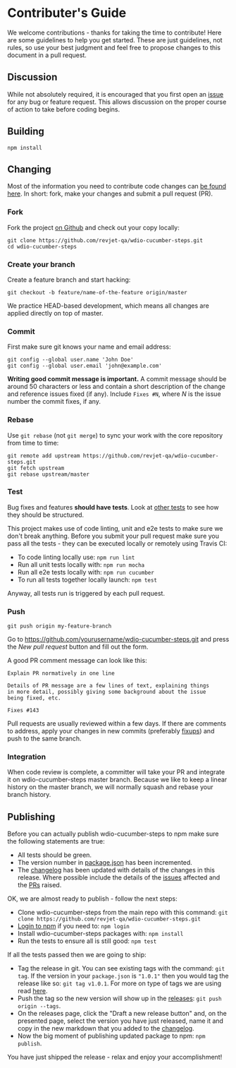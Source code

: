 # Contributer's Guide

We welcome contributions - thanks for taking the time to contribute! Here are
some guidelines to help you get started. These are just guidelines, not rules,
so use your best judgment and feel free to propose changes to this document in
a pull request.

## Discussion

While not absolutely required, it is encouraged that you first open an
[issue](https://github.com/revjet-qa/wdio-cucumber-steps/issues)
for any bug or feature request. This allows discussion on the proper course of
action to take before coding begins.

## Building

```shell
npm install
```

## Changing

Most of the information you need to contribute code changes can [be found here](https://guides.github.com/activities/contributing-to-open-source/).
In short: fork, make your changes and submit a pull request (PR).

### Fork

Fork the project [on Github](https://github.com/revjet-qa/wdio-cucumber-steps)
and check out your copy locally:

```shell
git clone https://github.com/revjet-qa/wdio-cucumber-steps.git
cd wdio-cucumber-steps
```

### Create your branch

Create a feature branch and start hacking:

```shell
git checkout -b feature/name-of-the-feature origin/master
```

We practice HEAD-based development, which means all changes are applied
directly on top of master.

### Commit

First make sure git knows your name and email address:

```shell
git config --global user.name 'John Doe'
git config --global user.email 'john@example.com'
```

**Writing good commit message is important.** A commit message should be around
50 characters or less and contain a short description of the change and
reference issues fixed (if any). Include `Fixes #N`, where _N_ is the issue
number the commit fixes, if any.

### Rebase

Use `git rebase` (not `git merge`) to sync your work with the core repository
from time to time:

```shell
git remote add upstream https://github.com/revjet-qa/wdio-cucumber-steps.git
git fetch upstream
git rebase upstream/master
```

### Test

Bug fixes and features **should have tests**. Look at [other tests](https://github.com/revjet-qa/wdio-cucumber-steps/tree/master/test) to see how
they should be structured.

This project makes use of code linting, unit and e2e tests to make sure we don't break
anything. Before you submit your pull request make sure you pass all the tests -
they can be executed locally or remotely using Travis CI:

- To code linting locally use: `npm run lint`
- Run all unit tests locally with: `npm run mocha`
- Run all e2e tests locally with: `npm run cucumber`
- To run all tests together locally launch: `npm test`

Anyway, all tests run is triggered by each pull request.

### Push

```shell
git push origin my-feature-branch
```

Go to https://github.com/yourusername/wdio-cucumber-steps.git and press the
_New pull request_ button and fill out the form.

A good PR comment message can look like this:

```text
Explain PR normatively in one line

Details of PR message are a few lines of text, explaining things
in more detail, possibly giving some background about the issue
being fixed, etc.

Fixes #143
```

Pull requests are usually reviewed within a few days. If there are comments to
address, apply your changes in new commits (preferably
[fixups](http://git-scm.com/docs/git-commit)) and push to the same branch.

### Integration

When code review is complete, a committer will take your PR and integrate it on
wdio-cucumber-steps master branch. Because we like to keep a linear history
on the master branch, we will normally squash and rebase your branch history.

## Publishing

Before you can actually publish wdio-cucumber-steps to npm make sure the
following statements are true:

- All tests should be green.
- The version number in [package.json](package.json) has been incremented.
- The [changelog](CHANGELOG.md) has been updated with details of the changes in
    this release. Where possible include the details of the
    [issues](https://github.com/revjet-qa/wdio-cucumber-steps/issues)
    affected and the [PRs](https://github.com/revjet-qa/wdio-cucumber-steps/pulls)
    raised.

OK, we are almost ready to publish - follow the next steps:

- Clone wdio-cucumber-steps from the main repo with this command:
    `git clone https://github.com/revjet-qa/wdio-cucumber-steps.git`
- [Login to npm](https://docs.npmjs.com/cli/adduser) if you need to: `npm login`
- Install wdio-cucumber-steps packages with: `npm install`
- Run the tests to ensure all is still good: `npm test`

If all the tests passed then we are going to ship:
- Tag the release in git. You can see existing tags with the command: `git tag`.
    If the version in your `package.json` is `"1.0.1"` then you would tag the
    release like so: `git tag v1.0.1`. For more on type of tags we are using read
    [here](https://git-scm.com/book/en/v2/Git-Basics-Tagging#Lightweight-Tags).
- Push the tag so the new version will show up in the
    [releases](https://github.com/revjet-qa/wdio-cucumber-steps/releases):
    `git push origin --tags`.
- On the releases page, click the "Draft a new release button" and, on the
    presented page, select the version you have just released, name it and copy
    in the new markdown that you added to the [changelog](CHANGELOG.md).
- Now the big moment of publishing updated package to npm: `npm publish`.

You have just shipped the release - relax and enjoy your accomplishment!
